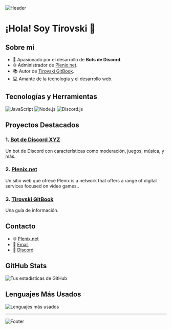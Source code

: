 ![Header]([https://your-image-url.com](https://cdn.discordapp.com/attachments/1240726459278950482/1265426608903426193/standard1.gif?ex=66a177de&is=66a0265e&hm=8ba14a05fe6707f5029201f1d2febf7c03d39da30378195d94fcde21f59e8af9&))

# ¡Hola! Soy Tirovski 👋

## Sobre mí
- 🤖 Apasionado por el desarrollo de **Bots de Discord**.
- 🌐 Administrador de [Plenix.net](https://plenix.net).
- 📚 Autor de [Tirovski GitBook](https://tirovski.gitbook.io/tirovski/).
- 💻 Amante de la tecnología y el desarrollo web.

## Tecnologías y Herramientas
![JavaScript](https://img.shields.io/badge/JavaScript-ES6+-F7DF1E?style=flat&logo=javascript&logoColor=black)
![Node.js](https://img.shields.io/badge/Node.js-339933?style=flat&logo=node.js&logoColor=white)
![Discord.js](https://img.shields.io/badge/Discord.js-7289DA?style=flat&logo=discord&logoColor=white)

## Proyectos Destacados
### 1. [Bot de Discord XYZ](https://github.com/Tirovsky/bot-discord-xyz)
Un bot de Discord con características como moderación, juegos, música, y más.

### 2. [Plenix.net](https://plenix.net)
Un sitio web que ofrece Plenix is ​a network that offers a range of digital services focused on video games..

### 3. [Tirovski GitBook](https://tirovski.gitbook.io/tirovski/)
Una guía de información.

## Contacto
- 🌐 [Plenix.net](https://plenix.net)
- 📧 [Email](mailto:tirovski.info@gmail.com)
- 💬 [Discord](https://discord.gg/sMUuFGTzap)

## GitHub Stats
![Tus estadísticas de GitHub](https://github-readme-stats.vercel.app/api?username=Tirovsky&show_icons=true&theme=radical)

## Lenguajes Más Usados
![Lenguajes más usados](https://github-readme-stats.vercel.app/api/top-langs/?username=Tirovsky&layout=compact&theme=radical)

---

![Footer]([https://your-footer-image-url.com](https://cdn.discordapp.com/attachments/1240726459278950482/1265426608903426193/standard1.gif?ex=66a177de&is=66a0265e&hm=8ba14a05fe6707f5029201f1d2febf7c03d39da30378195d94fcde21f59e8af9&))
